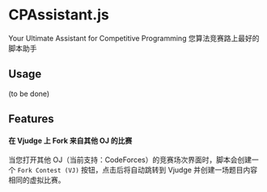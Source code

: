 # CPAssistant.js

Your Ultimate Assistant for Competitive Programming
您算法竞赛路上最好的脚本助手

## Usage

(to be done)

## Features

#### 在 Vjudge 上 Fork 来自其他 OJ 的比赛

当您打开其他 OJ（当前支持：CodeForces）的竞赛场次界面时，脚本会创建一个 `Fork Contest (VJ)` 按钮，点击后将自动跳转到 Vjudge 并创建一场题目内容相同的虚拟比赛。
